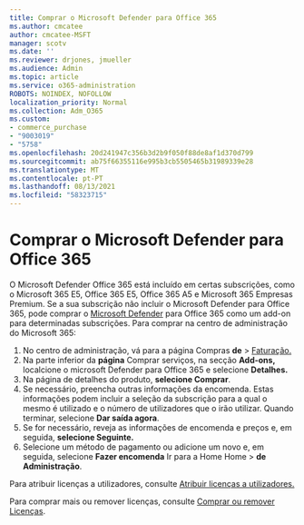 ```yaml
---
title: Comprar o Microsoft Defender para Office 365
ms.author: cmcatee
author: cmcatee-MSFT
manager: scotv
ms.date: ''
ms.reviewer: drjones, jmueller
ms.audience: Admin
ms.topic: article
ms.service: o365-administration
ROBOTS: NOINDEX, NOFOLLOW
localization_priority: Normal
ms.collection: Adm_O365
ms.custom:
- commerce_purchase
- "9003019"
- "5758"
ms.openlocfilehash: 20d241947c356b3d2b9f050f88de8af1d370d799
ms.sourcegitcommit: ab75f66355116e995b3cb5505465b31989339e28
ms.translationtype: MT
ms.contentlocale: pt-PT
ms.lasthandoff: 08/13/2021
ms.locfileid: "58323715"
---
```

# <a name="purchase-microsoft-defender-for-office-365"></a>Comprar o Microsoft Defender para Office 365

O Microsoft Defender Office 365 está incluído em certas subscrições, como o Microsoft 365 E5, Office 365 E5, Office 365 A5 e Microsoft 365 Empresas Premium. Se a sua subscrição não incluir o Microsoft Defender para Office 365, pode comprar o [Microsoft Defender](https://docs.microsoft.com/microsoft-365/security/office-365-security/office-365-atp) para Office 365 como um add-on para determinadas subscrições. Para comprar na centro de administração do Microsoft 365:

1. No centro de administração, vá para a página Compras **de**  >  [Faturação.](https://go.microsoft.com/fwlink/p/?linkid=868433)
2. Na parte inferior da **página** Comprar serviços, na secção **Add-ons,** localcione o microsoft Defender para Office 365 e selecione **Detalhes.**
3. Na página de detalhes do produto, **selecione Comprar**.
4. Se necessário, preencha outras informações da encomenda. Estas informações podem incluir a seleção da subscrição para a qual o mesmo é utilizado e o número de utilizadores que o irão utilizar. Quando terminar, selecione **Dar saída agora**.
5. Se for necessário, reveja as informações de encomenda e preços e, em seguida, **selecione Seguinte.**
6. Selecione um método de pagamento ou adicione um novo e, em seguida, selecione **Fazer encomenda** Ir para a Home Home  >  **de Administração**.

Para atribuir licenças a utilizadores, consulte [Atribuir licenças a utilizadores.](https://docs.microsoft.com/microsoft-365/admin/manage/assign-licenses-to-users)

Para comprar mais ou remover licenças, consulte [Comprar ou remover Licenças](https://docs.microsoft.com/microsoft-365/commerce/licenses/buy-licenses#buy-or-remove-licenses-for-your-business-subscription).